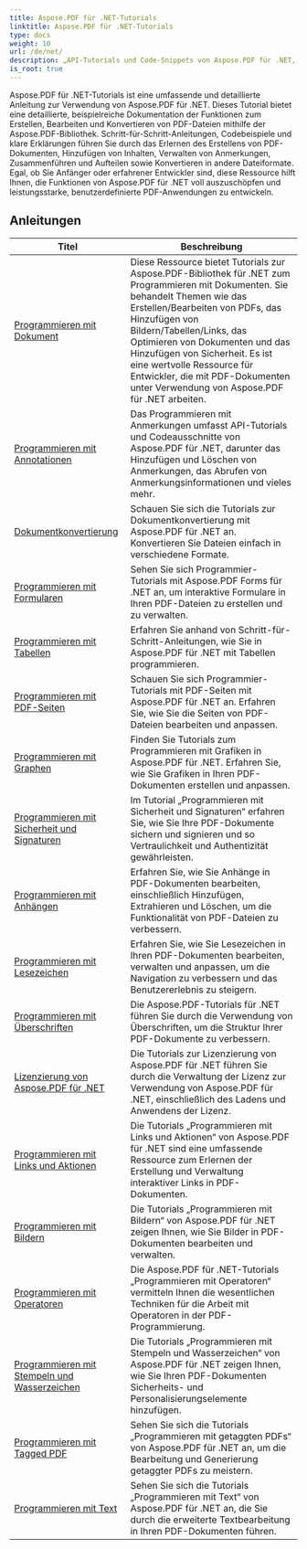 ```yaml
---
title: Aspose.PDF für .NET-Tutorials
linktitle: Aspose.PDF für .NET-Tutorials
type: docs
weight: 10
url: /de/net/
description: „API-Tutorials und Code-Snippets von Aspose.PDF für .NET, die das Erstellen, Bearbeiten, Konvertieren, Drucken und viele weitere Funktionen zur Verarbeitung von PDF-Dokumenten umfassen“
is_root: true
---
```


Aspose.PDF für .NET-Tutorials ist eine umfassende und detaillierte Anleitung zur Verwendung von Aspose.PDF für .NET. Dieses Tutorial bietet eine detaillierte, beispielreiche Dokumentation der Funktionen zum Erstellen, Bearbeiten und Konvertieren von PDF-Dateien mithilfe der Aspose.PDF-Bibliothek. Schritt-für-Schritt-Anleitungen, Codebeispiele und klare Erklärungen führen Sie durch das Erlernen des Erstellens von PDF-Dokumenten, Hinzufügen von Inhalten, Verwalten von Anmerkungen, Zusammenführen und Aufteilen sowie Konvertieren in andere Dateiformate. Egal, ob Sie Anfänger oder erfahrener Entwickler sind, diese Ressource hilft Ihnen, die Funktionen von Aspose.PDF für .NET voll auszuschöpfen und leistungsstarke, benutzerdefinierte PDF-Anwendungen zu entwickeln.

## Anleitungen
| Titel | Beschreibung |
| --- | --- | 
| [Programmieren mit Dokument](./programming-with-document/) | Diese Ressource bietet Tutorials zur Aspose.PDF-Bibliothek für .NET zum Programmieren mit Dokumenten. Sie behandelt Themen wie das Erstellen/Bearbeiten von PDFs, das Hinzufügen von Bildern/Tabellen/Links, das Optimieren von Dokumenten und das Hinzufügen von Sicherheit. Es ist eine wertvolle Ressource für Entwickler, die mit PDF-Dokumenten unter Verwendung von Aspose.PDF für .NET arbeiten. |
| [Programmieren mit Annotationen](./annotations/) | Das Programmieren mit Anmerkungen umfasst API-Tutorials und Codeausschnitte von Aspose.PDF für .NET, darunter das Hinzufügen und Löschen von Anmerkungen, das Abrufen von Anmerkungsinformationen und vieles mehr. |  
| [Dokumentkonvertierung](./document-conversion/) | Schauen Sie sich die Tutorials zur Dokumentkonvertierung mit Aspose.PDF für .NET an. Konvertieren Sie Dateien einfach in verschiedene Formate. |
| [Programmieren mit Formularen](./programming-with-forms/) | Sehen Sie sich Programmier-Tutorials mit Aspose.PDF Forms für .NET an, um interaktive Formulare in Ihren PDF-Dateien zu erstellen und zu verwalten. |
| [Programmieren mit Tabellen](./programming-with-tables/) | Erfahren Sie anhand von Schritt-für-Schritt-Anleitungen, wie Sie in Aspose.PDF für .NET mit Tabellen programmieren. | 
| [Programmieren mit PDF-Seiten](./programming-with-pdf-pages/) | Schauen Sie sich Programmier-Tutorials mit PDF-Seiten mit Aspose.PDF für .NET an. Erfahren Sie, wie Sie die Seiten von PDF-Dateien bearbeiten und anpassen. |
| [Programmieren mit Graphen](./programming-with-graphs/) | Finden Sie Tutorials zum Programmieren mit Grafiken in Aspose.PDF für .NET. Erfahren Sie, wie Sie Grafiken in Ihren PDF-Dokumenten erstellen und anpassen. |
| [Programmieren mit Sicherheit und Signaturen](./programming-with-security-and-signatures/) | Im Tutorial „Programmieren mit Sicherheit und Signaturen“ erfahren Sie, wie Sie Ihre PDF-Dokumente sichern und signieren und so Vertraulichkeit und Authentizität gewährleisten. |
| [Programmieren mit Anhängen](./programming-with-attachments/) | Erfahren Sie, wie Sie Anhänge in PDF-Dokumenten bearbeiten, einschließlich Hinzufügen, Extrahieren und Löschen, um die Funktionalität von PDF-Dateien zu verbessern. |
| [Programmieren mit Lesezeichen](./programming-with-bookmarks/) | Erfahren Sie, wie Sie Lesezeichen in Ihren PDF-Dokumenten bearbeiten, verwalten und anpassen, um die Navigation zu verbessern und das Benutzererlebnis zu steigern. |
| [Programmieren mit Überschriften](./programming-with-headings/) | Die Aspose.PDF-Tutorials für .NET führen Sie durch die Verwendung von Überschriften, um die Struktur Ihrer PDF-Dokumente zu verbessern. |
| [Lizenzierung von Aspose.PDF für .NET](./licensing-aspose-pdf/) | Die Tutorials zur Lizenzierung von Aspose.PDF für .NET führen Sie durch die Verwaltung der Lizenz zur Verwendung von Aspose.PDF für .NET, einschließlich des Ladens und Anwendens der Lizenz. |
| [Programmieren mit Links und Aktionen](./programming-with-links-and-actions/) | Die Tutorials „Programmieren mit Links und Aktionen“ von Aspose.PDF für .NET sind eine umfassende Ressource zum Erlernen der Erstellung und Verwaltung interaktiver Links in PDF-Dokumenten. |
| [Programmieren mit Bildern](./programming-with-images/) | Die Tutorials „Programmieren mit Bildern“ von Aspose.PDF für .NET zeigen Ihnen, wie Sie Bilder in PDF-Dokumenten bearbeiten und verwalten. |
| [Programmieren mit Operatoren](./programming-with-operators/) | Die Aspose.PDF für .NET-Tutorials „Programmieren mit Operatoren“ vermitteln Ihnen die wesentlichen Techniken für die Arbeit mit Operatoren in der PDF-Programmierung. |
| [Programmieren mit Stempeln und Wasserzeichen](./programming-with-stamps-and-watermarks/) | Die Tutorials „Programmieren mit Stempeln und Wasserzeichen“ von Aspose.PDF für .NET zeigen Ihnen, wie Sie Ihren PDF-Dokumenten Sicherheits- und Personalisierungselemente hinzufügen. |
| [Programmieren mit Tagged PDF](./programming-with-tagged-pdf/) | Sehen Sie sich die Tutorials „Programmieren mit getaggten PDFs“ von Aspose.PDF für .NET an, um die Bearbeitung und Generierung getaggter PDFs zu meistern. |
| [Programmieren mit Text](./programming-with-text/) | Sehen Sie sich die Tutorials „Programmieren mit Text“ von Aspose.PDF für .NET an, die Sie durch die erweiterte Textbearbeitung in Ihren PDF-Dokumenten führen. |